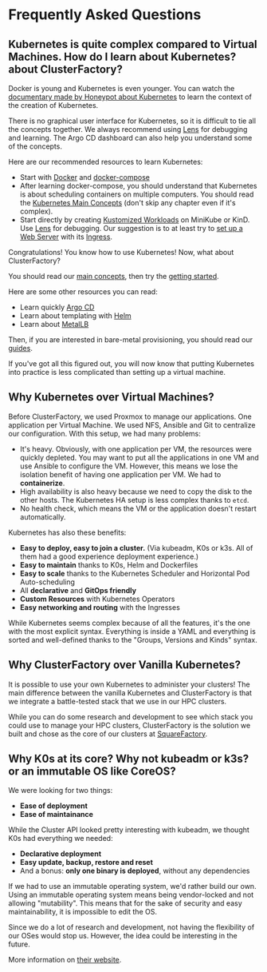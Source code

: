 # Frequently Asked Questions

## Kubernetes is quite complex compared to Virtual Machines. How do I learn about Kubernetes? about ClusterFactory?

Docker is young and Kubernetes is even younger. You can watch the [documentary made by Honeypot about Kubernetes](https://www.youtube.com/watch?v=BE77h7dmoQU) to learn the context of the creation of Kubernetes.

There is no graphical user interface for Kubernetes, so it is difficult to tie all the concepts together. We always recommend using [Lens](https://k8slens.dev) for debugging and learning. The Argo CD dashboard can also help you understand some of the concepts.

Here are our recommended resources to learn Kubernetes:

- Start with [Docker](https://docs.docker.com/compose/gettingstarted/) and [docker-compose](https://docs.docker.com/compose/gettingstarted/)
- After learning docker-compose, you should understand that Kubernetes is about scheduling containers on multiple computers. You should read the [Kubernetes Main Concepts](https://kubernetes.io/docs/concepts/) (don't skip any chapter even if it's complex).
- Start directly by creating [Kustomized Workloads](https://kubernetes.io/docs/tasks/manage-kubernetes-objects/kustomization/) on MiniKube or KinD. Use [Lens](https://k8slens.dev) for debugging. Our suggestion is to at least try to [set up a Web Server](https://kubernetes.io/docs/tutorials/stateless-application/guestbook/) with its [Ingress](https://kubernetes.io/docs/concepts/services-networking/ingress/).

Congratulations! You know how to use Kubernetes! Now, what about ClusterFactory?

You should read our [main concepts](/docs/main-concepts/k0s), then try the [getting started](/docs/getting-started/requirements-recommendations).

Here are some other resources you can read:

- Learn quickly [Argo CD](https://argo-cd.readthedocs.io/en/stable/getting_started/)
- Learn about templating with [Helm](https://helm.sh/docs/intro/quickstart/)
- Learn about [MetalLB](https://metallb.universe.tf)

Then, if you are interested in bare-metal provisioning, you should read our [guides](/docs/guides/provisioning/deploy-grendel).

If you've got all this figured out, you will now know that putting Kubernetes into practice is less complicated than setting up a virtual machine.

## Why Kubernetes over Virtual Machines?

Before ClusterFactory, we used Proxmox to manage our applications. One application
per Virtual Machine. We used NFS, Ansible and Git to centralize our configuration.
With this setup, we had many problems:

- It's heavy. Obviously, with one application per VM, the resources were quickly depleted. You may want to put all the applications in one VM and use Ansible to configure the VM. However, this means we lose the isolation benefit of having one application per VM. We had to **containerize**.
- High availability is also heavy because we need to copy the disk to the other hosts. The Kubernetes HA setup is less complex thanks to `etcd`.
- No health check, which means the VM or the application doesn't restart automatically.

Kubernetes has also these benefits:

- **Easy to deploy, easy to join a cluster.** (Via kubeadm, K0s or k3s. All of them had a good experience deployment experience.)
- **Easy to maintain** thanks to K0s, Helm and Dockerfiles
- **Easy to scale** thanks to the Kubernetes Scheduler and Horizontal Pod Auto-scheduling
- All **declarative** and **GitOps friendly**
- **Custom Resources** with Kubernetes Operators
- **Easy networking and routing** with the Ingresses

While Kubernetes seems complex because of all the features, it's the one with the most explicit syntax. Everything is inside a YAML and everything is sorted and well-defined thanks to the "Groups, Versions and Kinds" syntax.

## Why ClusterFactory over Vanilla Kubernetes?

It is possible to use your own Kubernetes to administer your clusters! The main difference between
the vanilla Kubernetes and ClusterFactory is that we integrate a battle-tested stack that we use in our HPC clusters.

While you can do some research and development to see which stack you could use to manage your HPC clusters, ClusterFactory is the solution we built and chose as the core of our clusters at [SquareFactory](https://www.squarefactory.io).

## Why K0s at its core? Why not kubeadm or k3s? or an immutable OS like CoreOS?

We were looking for two things:

- **Ease of deployment**
- **Ease of maintainance**

While the Cluster API looked pretty interesting with kubeadm, we thought K0s had everything we needed:

- **Declarative deployment**
- **Easy update, backup, restore and reset**
- And a bonus: **only one binary is deployed**, without any dependencies

If we had to use an immutable operating system, we'd rather build our own. Using an immutable operating system means being vendor-locked and not allowing "mutability". This means that for the sake of security and easy maintainability, it is impossible to edit the OS.

Since we do a lot of research and development, not having the flexibility of our OSes would stop us. However, the idea could be interesting in the future.

More information on [their website](https://K0sproject.io).
